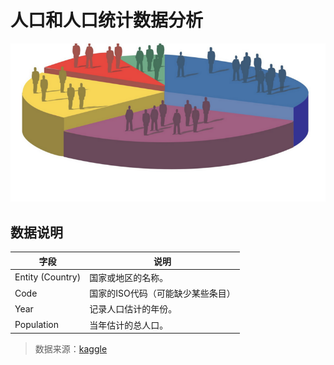 # 人口和人口统计数据分析

![Population](https://github.com/SolitaryEgo/Analysis-of-Population-and-Demography/blob/main/dataset-cover.png)

## 数据说明


字段 | 说明 |
|----|---- |
Entity (Country) | 国家或地区的名称。 |
Code | 国家的ISO代码（可能缺少某些条目） |
Year | 记录人口估计的年份。 |
Population | 当年估计的总人口。 |

>数据来源：[kaggle](https://www.kaggle.com/datasets/benitoitelewuver/population-and-demography-dataset/data)
